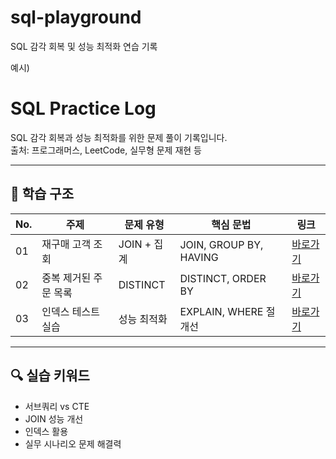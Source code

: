 # sql-playground
SQL 감각 회복 및 성능 최적화 연습 기록

예시)
# SQL Practice Log

SQL 감각 회복과 성능 최적화를 위한 문제 풀이 기록입니다.  
출처: 프로그래머스, LeetCode, 실무형 문제 재현 등

---

## 📘 학습 구조

| No. | 주제 | 문제 유형 | 핵심 문법 | 링크 |
|-----|------|-----------|------------|------|
| 01  | 재구매 고객 조회 | JOIN + 집계 | JOIN, GROUP BY, HAVING | [바로가기](./01_join_practice.sql) |
| 02  | 중복 제거된 주문 목록 | DISTINCT | DISTINCT, ORDER BY | [바로가기](./02_distinct_order.sql) |
| 03  | 인덱스 테스트 실습 | 성능 최적화 | EXPLAIN, WHERE 절 개선 | [바로가기](./03_index_test.sql) |

---

## 🔍 실습 키워드

- 서브쿼리 vs CTE
- JOIN 성능 개선
- 인덱스 활용
- 실무 시나리오 문제 해결력
